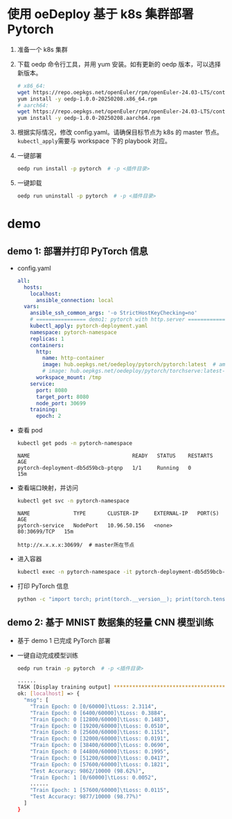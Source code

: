 # 使用 oeDeploy 基于 k8s 集群部署Pytorch


1. 准备一个 k8s 集群

2. 下载 oedp 命令行工具，并用 yum 安装。如有更新的 oedp 版本，可以选择新版本。

   ````bash
   # x86_64:
   wget https://repo.oepkgs.net/openEuler/rpm/openEuler-24.03-LTS/contrib/oedp/x86_64/Packages/oedp-1.0.0-20250208.x86_64.rpm
   yum install -y oedp-1.0.0-20250208.x86_64.rpm
   # aarch64:
   wget https://repo.oepkgs.net/openEuler/rpm/openEuler-24.03-LTS/contrib/oedp/aarch64/Packages/oedp-1.0.0-20250208.aarch64.rpm
   yum install -y oedp-1.0.0-20250208.aarch64.rpm
   ````

3. 根据实际情况，修改 config.yaml。请确保目标节点为 k8s 的 master 节点。`kubectl_apply`需要与 workspace 下的 playbook 对应。

4. 一键部署
   ````bash
   oedp run install -p pytorch  # -p <插件目录>
   ````

5. 一键卸载
   ````bash
   oedp run uninstall -p pytorch  # -p <插件目录>
   ````



# demo

## demo 1: 部署并打印 PyTorch 信息
- config.yaml
  ````yaml
  all:
    hosts:
      localhost:
        ansible_connection: local
    vars:
      ansible_ssh_common_args: '-o StrictHostKeyChecking=no'
      # ================ demo1: pytorch with http.server =====================
      kubectl_apply: pytorch-deployment.yaml
      namespace: pytorch-namespace
      replicas: 1
      containers:
        http:
          name: http-container
          image: hub.oepkgs.net/oedeploy/pytorch/pytorch:latest  # amd64
          # image: hub.oepkgs.net/oedeploy/pytorch/torchserve:latest-arm64  # arm64
        workspace_mount: /tmp
      service:
        port: 8080
        target_port: 8080
        node_port: 30699
      training:
        epoch: 2
  ````

- 查看 pod

    ````bash
    kubectl get pods -n pytorch-namespace
    ````

    ````
    NAME                                 READY   STATUS    RESTARTS   AGE
    pytorch-deployment-db5d59bcb-ptqnp   1/1     Running   0          15m
    ````

- 查看端口映射，并访问

    ````bash
    kubectl get svc -n pytorch-namespace
    ````

    ````
    NAME              TYPE       CLUSTER-IP     EXTERNAL-IP   PORT(S)        AGE
    pytorch-service   NodePort   10.96.50.156   <none>        80:30699/TCP   15m
    ````

    ````
    http://x.x.x.x:30699/  # master所在节点
    ````

- 进入容器

    ````bash
    kubectl exec -n pytorch-namespace -it pytorch-deployment-db5d59bcb-ptqnp -- /bin/bash
    ````

- 打印 PyTorch 信息

    ````bash
    python -c "import torch; print(torch.__version__); print(torch.tensor([1.0, 2.0, 3.0]) + torch.tensor([4.0, 5.0, 6.0]))"
    ````

## demo 2: 基于 MNIST 数据集的轻量 CNN 模型训练

- 基于 demo 1 已完成 PyTorch 部署

- 一键自动完成模型训练
    ````bash
    oedp run train -p pytorch  # -p <插件目录>
    ````

    ````bash
    ......  
    TASK [Display training output] *****************************************************************************************************************************************************************************************************************
    ok: [localhost] => {
      "msg": [
        "Train Epoch: 0 [0/60000]\tLoss: 2.3114",
        "Train Epoch: 0 [6400/60000]\tLoss: 0.3884",
        "Train Epoch: 0 [12800/60000]\tLoss: 0.1483",
        "Train Epoch: 0 [19200/60000]\tLoss: 0.0510",
        "Train Epoch: 0 [25600/60000]\tLoss: 0.1151",
        "Train Epoch: 0 [32000/60000]\tLoss: 0.0191",
        "Train Epoch: 0 [38400/60000]\tLoss: 0.0690",
        "Train Epoch: 0 [44800/60000]\tLoss: 0.1995",
        "Train Epoch: 0 [51200/60000]\tLoss: 0.0417",
        "Train Epoch: 0 [57600/60000]\tLoss: 0.1821",
        "Test Accuracy: 9862/10000 (98.62%)",
        "Train Epoch: 1 [0/60000]\tLoss: 0.0052",
        ......
        "Train Epoch: 1 [57600/60000]\tLoss: 0.0115",
        "Test Accuracy: 9877/10000 (98.77%)"
      ]
    }
    ````
